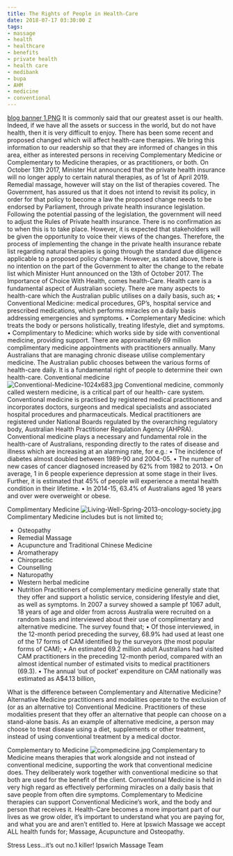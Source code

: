 ```yaml
---
title: The Rights of People in Health-Care
date: 2018-07-17 03:30:00 Z
tags:
- massage
- health
- healthcare
- benefits
- private health
- health care
- medibank
- bupa
- AHM
- medicine
- conventional
---
```


[blog banner 1.PNG](/uploads/blog%20banner%201.PNG)
It is commonly said that our greatest asset is our health. Indeed, if we have all the assets or success in the world, but do not have health, then it is very difficult to enjoy. There has been some recent and proposed changed which will affect health-care therapies. We bring this information to our readership so that they are informed of changes in this area, either as interested persons in receiving Complementary Medicine or Complementary to Medicine therapies, or as practitioners, or both.
On October 13th 2017, Minister Hut announced that the private health insurance will no longer apply to certain natural therapies, as of 1st of April 2019. Remedial massage, however will stay on the list of therapies covered. 
The Government, has assured us that it does not intend to revisit its policy, in order for that policy to become a law the proposed change needs to be endorsed by Parliament, through private health insurance legislation. 
Following the potential passing of the legislation, the government will need to adjust the Rules of Private health insurance. There is no confirmation as to when this is to take place. 
However, it is expected that stakeholders will be given the opportunity to voice their views of the changes. Therefore, the process of implementing the change in the private health insurance rebate list regarding natural therapies is going through the standard due diligence applicable to a proposed policy change. However, as stated above, there is no intention on the part of the Government to alter the change to the rebate list which Minister Hunt announced on the 13th of October 2017. 
The Importance of Choice 
With Health, comes health-Care. Health care is a fundamental aspect of Australian society. There are many aspects to health-care which the Australian public utilises on a daily basis, such as; 
•	Conventional Medicine: medical procedures, GP’s, hospital service and prescribed medications, which performs miracles on a daily basis addressing emergencies and symptoms. 
•	Complementary Medicine: which treats the body or persons holistically, treating lifestyle, diet and symptoms. 
•	Complimentary to Medicine: which works side by side with conventional medicine, providing support. 
There are approximately 69 million complimentary medicine appointments with practitioners annually. Many Australians that are managing chronic disease utilise complementary medicine. The Australian public chooses between the various forms of health-care daily. It is a fundamental right of people to determine their own health-care.
Conventional medicine 
![Conventional-Medicine-1024x683.jpg](/uploads/Conventional-Medicine-1024x683.jpg)
Conventional medicine, commonly called western medicine, is a critical part of our health- care system. Conventional medicine is practised by registered medical practitioners and incorporates doctors, surgeons and medical specialists and associated hospital procedures and pharmaceuticals. Medical practitioners are registered under National Boards regulated by the overarching regulatory body, Australian Health Practitioner Regulation Agency (AHPRA). 
Conventional medicine plays a necessary and fundamental role in the health-care of Australians, responding directly to the rates of disease and illness which are increasing at an alarming rate, for e.g.: 
•	The incidence of diabetes almost doubled between 1989-90 and 2004-05. 
•	The number of new cases of cancer diagnosed increased by 62% from 1982 to 2013.
•	On average, 1 in 6 people experience depression at some stage in their lives. Further, it is estimated that 45% of people will experience a mental health condition in their lifetime. 
•	In 2014-15, 63.4% of Australians aged 18 years and over were overweight or obese. 

Complimentary Medicine 
![Living-Well-Spring-2013-oncology-society.jpg](/uploads/Living-Well-Spring-2013-oncology-society.jpg)
Complimentary Medicine includes but is not limited to; 
-	Osteopathy
-	Remedial Massage 
-	Acupuncture and Traditional Chinese Medicine 
-	Aromatherapy
-	Chiropractic 
-	Counselling 
-	Naturopathy 
-	Western herbal medicine 
-	Nutrition
Practitioners of complementary medicine generally state that they offer and support a holistic service, considering lifestyle and diet, as well as symptoms. In 2007 a survey showed a sample pf 1067 adult, 18 years of age and older from across Australia were recruited on a random basis and interviewed about their use of complimentary and alternative medicine. The survey found that; 
•	Of those interviewed, in the 12-month period preceding the survey, 68.9% had used at least one of the 17 forms of CAM identified by the surveyors (the most popular forms of CAM); 
•	An estimated 69.2 million adult Australians had visited CAM practitioners in the preceding 12-month period, compared with an almost identical number of estimated visits to medical practitioners (69.3). 
•	The annual ‘out of pocket’ expenditure on CAM nationally was estimated as A$4.13 billion, 

What is the difference between Complementary and Alternative Medicine? 
Alternative Medicine practitioners and modalities operate to the exclusion of (or as an alternative to) Conventional Medicine. Practitioners of these modalities present that they offer an alternative that people can choose on a stand-alone basis. As an example of alternative medicine, a person may choose to treat disease using a diet, supplements or other treatment, instead of using conventional treatment by a medical doctor. 

Complementary to Medicine 
![compmedicine.jpg](/uploads/compmedicine.jpg)
Complementary to Medicine means therapies that work alongside and not instead of conventional medicine, supporting the work that conventional medicine does. They deliberately work together with conventional medicine so that both are used for the benefit of the client. 
Conventional Medicine is held in very high regard as effectively performing miracles on a daily basis that save people from often dire symptoms. Complementary to Medicine therapies can support Conventional Medicine’s work, and the body and person that receives it.
Health-Care becomes a more important part of our lives as we grow older, it’s important to understand what you are paying for, and what you are and aren’t entitled to. Here at Ipswich Massage we accept ALL health funds for; Massage, Acupuncture and Osteopathy.

Stress Less…it’s out no.1 killer! 
Ipswich Massage Team 

